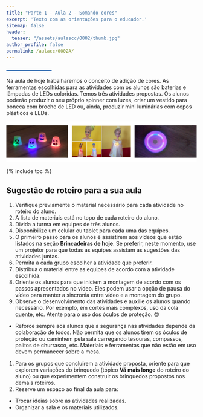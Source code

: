 ```yaml
---
title: "Parte 1 - Aula 2 - Somando cores"
excerpt: 'Texto com as orientações para o educador.'
sitemap: false
header: 
  teaser: "/assets/aulascc/0002/thumb.jpg" 
author_profile: false
permalink: /aulacc/0002A/
---
```

![Linha separadora](/assets/images/line.jpg)

Na aula de hoje trabalharemos o conceito de adição de cores. As ferramentas escolhidas para as atividades com os alunos são baterias e lâmpadas de LEDs coloridas. 
Temos três atividades propostas. Os alunos poderão produzir o seu próprio spinner com luzes, criar um vestido para boneca com broche de LED ou, ainda, produzir mini luminárias com copos plásticos e LEDs.

![Exemplos dos projetos desta aula](/assets/aulascc/0002/thumb.jpg)

{% include toc %}

## Sugestão de roteiro para a sua aula
1. Verifique previamente o material necessário para cada atividade no roteiro do aluno.
1. A lista de materiais está no topo de cada roteiro do aluno.
1. Divida a turma em equipes de três alunos.
1. Disponibilize um celular ou tablet para cada uma das equipes.
1. O primeiro passo para os alunos é assistirem aos vídeos que estão listados na seção **Brincadeiras de hoje**. Se preferir, neste momento, use um projetor para que todas as equipes assistam as sugestões das atividades juntas.
1. Permita a cada grupo escolher a atividade que preferir.
1. Distribua o material entre as equipes de acordo com a atividade escolhida.
1. Oriente os alunos para que iniciem a montagem de acordo com os passos apresentados no vídeo. Eles podem usar a opção de pausa do vídeo para manter a sincronia entre vídeo e a montagem do grupo.
1. Observe o desenvolvimento das atividades e auxilie os alunos quando necessário. Por exemplo, em cortes mais complexos, uso da cola quente, etc. Atente para o uso dos óculos de proteção. :sunglasses:
  * Reforce sempre aos alunos que a segurança nas atividades depende da colaboração de todos. Não permita que os alunos tirem os óculos de proteção ou caminhem pela sala carregando tesouras, compassos, palitos de churrasco, etc. Materiais e ferramentas que não estão em uso devem permanecer sobre a mesa.
1. Para os grupos que concluírem a atividade proposta, oriente para que explorem variações do brinquedo (tópico **Vá mais longe** do roteiro do aluno) ou que experimentem construir os brinquedos propostos nos demais roteiros.
1. Reserve um espaço ao final da aula para:
  * Trocar ideias sobre as atividades realizadas.
  * Organizar a sala e os materiais utilizados.
